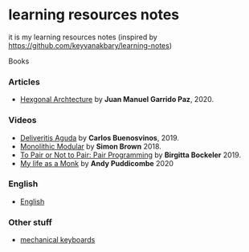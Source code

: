 # learning resources notes
it is my learning resources notes (inspired by https://github.com/keyvanakbary/learning-notes)

Books

### Articles
* [Hexgonal Archtecture](Articles/Hexagonal.Architecture.by.Juan.Manuel.Garrido.Paz.md) by **Juan Manuel Garrido Paz**, 2020.


### Videos
* [Deliveritis Aguda](Videos/Deliveritis.Aguda.by.Carlos.Buenosvinos.md) by **Carlos Buenosvinos**, 2019.
* [Monolithic Modular](Videos/Monolithic.Modular.by.Simon.Brown.md) by **Simon Brown** 2018.
* [To Pair or Not to Pair: Pair Programming](Videos/to.pair.or.not.to.pair.by.Birgitta.Bockeler.md) by **Birgitta Bockeler** 2019.
* [My life as a Monk](Videos/My.Life.as.a.Monk.Part.2.by.Andy.Puddicombe.md) by **Andy Puddicombe** 2020

### English
* [English](English/English.md)


### Other stuff
* [mechanical keyboards](types.of.mechanical.keyboards.jpeg)
